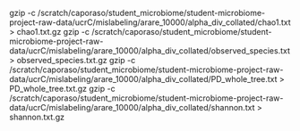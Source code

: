 gzip -c /scratch/caporaso/student_microbiome/student-microbiome-project-raw-data/ucrC/mislabeling/arare_10000/alpha_div_collated/chao1.txt > chao1.txt.gz
gzip -c /scratch/caporaso/student_microbiome/student-microbiome-project-raw-data/ucrC/mislabeling/arare_10000/alpha_div_collated/observed_species.txt > observed_species.txt.gz 
gzip -c /scratch/caporaso/student_microbiome/student-microbiome-project-raw-data/ucrC/mislabeling/arare_10000/alpha_div_collated/PD_whole_tree.txt > PD_whole_tree.txt.gz 
gzip -c /scratch/caporaso/student_microbiome/student-microbiome-project-raw-data/ucrC/mislabeling/arare_10000/alpha_div_collated/shannon.txt > shannon.txt.gz 
